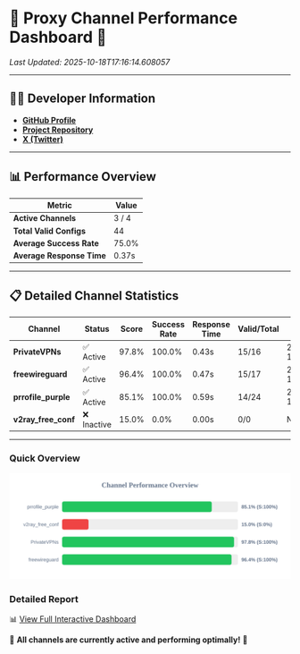 # 🌟 Proxy Channel Performance Dashboard 🌟

_Last Updated: 2025-10-18T17:16:14.608057_

---

## 👩‍💻 Developer Information

- **[GitHub Profile](https://github.com/4n0nymou3)**  
- **[Project Repository](https://github.com/4n0nymou3/multi-proxy-config-fetcher)**  
- **[X (Twitter)](https://x.com/4n0nymou3)**  

---

## 📊 Performance Overview

| Metric                | Value       |
|-----------------------|-------------|
| **Active Channels**   | 3 / 4       |
| **Total Valid Configs** | 44          |
| **Average Success Rate** | 75.0%      |
| **Average Response Time** | 0.37s       |

---

## 📋 Detailed Channel Statistics

| Channel          | Status     | Score  | Success Rate | Response Time | Valid/Total | Last Success               |
|------------------|------------|--------|--------------|---------------|-------------|----------------------------|
| **PrivateVPNs**  | ✅ Active  | 97.8%  | 100.0% | 0.43s         | 15/16       | 2025-10-18T17:16:14.111663 |
| **freewireguard**  | ✅ Active  | 96.4%  | 100.0% | 0.47s         | 15/17       | 2025-10-18T17:16:14.606696 |
| **prrofile_purple**  | ✅ Active  | 85.1%  | 100.0% | 0.59s         | 14/24       | 2025-10-18T17:16:02.166118 |
| **v2ray_free_conf**  | ❌ Inactive  | 15.0%  | 0.0% | 0.00s         | 0/0       | None |

---

### Quick Overview
<div align="center">
  <a href="https://raw.githubusercontent.com/nullluser/NullRepo/refs/heads/main/assets/channel_stats_chart.svg">
    <img src="https://raw.githubusercontent.com/nullluser/NullRepo/refs/heads/main/assets/channel_stats_chart.svg" alt="Source Performance Statistics" width="800">
  </a>
</div>

### Detailed Report
📊 [View Full Interactive Dashboard](https://htmlpreview.github.io/?https://github.com/nullluser/NullRepo/blob/main/assets/performance_report.html)

🎉 **All channels are currently active and performing optimally!** 🎉

